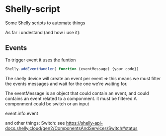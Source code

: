 # Shelly-script
Some Shelly scripts to automate things

As far i undestand (and how i use it):

## Events

To trigger event it uses the funtion
```javascript
Shelly.addEventHandler( function (eventMessage) {your code})
```
The shelly device will create an event per event => this means we must filter the events messages and wait for the one we're waiting for.

The eventMessage is an object that could contain an event, and could contains an event related to a componment. it must be filtered
A componment could be switch or an input

event.info.event

and other things:
Switch: see https://shelly-api-docs.shelly.cloud/gen2/ComponentsAndServices/Switch#status
